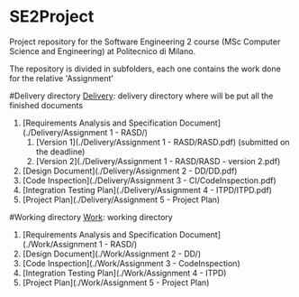 # SE2Project
Project repository for the Software Engineering 2 course (MSc Computer Science and Engineering) at Politecnico di Milano.

The repository is divided in subfolders, each one contains the work done for the relative 'Assignment'

#Delivery directory
[Delivery](./Delivery): delivery directory where will be put all the finished documents

1. [Requirements Analysis and Specification Document](./Delivery/Assignment 1 - RASD/)
	1. [Version 1](./Delivery/Assignment 1 - RASD/RASD.pdf) (submitted on the deadline)
	2. [Version 2](./Delivery/Assignment 1 - RASD/RASD - version 2.pdf)
2. [Design Document](./Delivery/Assignment 2 - DD/DD.pdf)
3. [Code Inspection](./Delivery/Assignment 3 - CI/CodeInspection.pdf)
4. [Integration Testing Plan](./Delivery/Assignment 4 - ITPD/ITPD.pdf)
5. [Project Plan](./Delivery/Assignment 5 - Project Plan)

#Working directory
[Work](./Work): working directory

1. [Requirements Analysis and Specification Document](./Work/Assignment 1 - RASD/)
2. [Design Document](./Work/Assignment 2 - DD/)
3. [Code Inspection](./Work/Assignment 3 - CodeInspection)
4. [Integration Testing Plan](./Work/Assignment 4 - ITPD)
5. [Project Plan](./Work/Assignment 5 - Project Plan)
